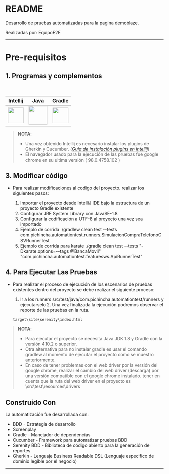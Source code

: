 # README
Desarrollo de pruebas automatizadas para la pagina demoblaze.

Realizadas por:  EquipoE2E

------------------------
<h1 id="pre0">Pre-requisitos</h1>

<h2 id="pre1">1. Programas y complementos</h2>
<br>


|**Intellij**|**Java**|**Gradle**|
| :----: | :----: | :----:  |
|[<img width="50" height="50" src="https://cdn.iconscout.com/icon/free/png-128/intellij-idea-569199.png">](https://www.jetbrains.com/es-es/idea/download/#section=windows)|[<img height="60" src="https://www.oracle.com/a/ocom/img/cb71-java-logo.png">](https://www.oracle.com/java/technologies/javase/javase-jdk8-downloads.html)|[<img height="50" src="https://gradle.org/images/gradle-knowledge-graph-logo.png?20170228">](https://gradle.org/releases/)|
> **NOTA**: 
> * Una vez obtenido Intellij es necesario instalar los plugins de Gherkin y Cucumber. (*[Guia de instalación plugins en intellij](https://www.jetbrains.com/help/idea/managing-plugins.html)*) 
> * El navegador usado para la ejecución de las pruebas fue google chrome en su ultima versión ( 98.0.4758.102 )


<h2 id="pre2">3. Modificar código </h2>

- Para realizar modificaciones al codigo del proyecto. realizar los siguientes pasos: 

     
	 1. Importar el proyecto desde IntelliJ IDE bajo la estructura de un proyecto Gradle existente
	 2. Configurar JRE System Library con JavaSE-1.8
	 3. Configurar la codificación a UTF-8 al proyecto una vez sea importado
     4. Ejemplo de corrida ./gradlew clean test --tests com.pichincha.automationtest.runners.SimulacionCompraTelefonoCSVRunnerTest
     5. Ejemplo de corrida  para karate  ./gradle clean test --tests "-Dkarate.options=--tags @BancaMovil" "com.pichincha.automationtest.featuresws.ApiRunnerTest"

<h2 id="pre4">4. Para Ejecutar Las Pruebas </h2>

* Para realizar el proceso de ejecución de los escenarios de pruebas existentes dentro del proyecto se debe realizar el siguiente proceso:

    1. Ir a los runners src/test/java/com.pichincha.automationtest/runners y ejecutarselo
      2. Una vez finalizada la ejecución podremos observar el reporte de las pruebas en la ruta.
	~~~
	target\site\serenity\index.html
	~~~

> **NOTA**: 
> * Para ejecutar el proyecto se necesita Java JDK 1.8 y Gradle con la versión 4.10.2 o superior.
> * Otra alternativa para no instalar gradle es usar el comando gradlew al momento de ejecutar el proyecto como se muestro anteriormente.  
> * En caso de tener problemas con el web driver por la versión del google chrome, realizar el cambio del web driver (descarga) por una versión compatible con el google chrome instalado. tener en cuenta que la  ruta del web driver en el proyecto es \src\test\resources\drivers  
		 

<h2 id="p2">Construido Con </h2>

La automatización fue desarrollada con:

* BDD - Estrategia de desarrollo
* Screenplay 
* Gradle - Manejador de dependencias
* Cucumber - Framework para automatizar pruebas BDD
* Serenity BDD - Biblioteca de código abierto para la generación de reportes
* Gherkin - Lenguaje Business Readable DSL (Lenguaje especifico de dominio legible por el negocio)

------------------------